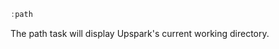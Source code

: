 <!--TITLE:path-->
<!--ABOUT:The path task will display the current working directory.-->

```javascript
:path
```

The path task will display Upspark's current working directory.